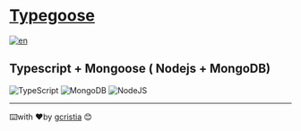 # [Typegoose]('https://typegoose.github.io/typegoose/)

[![en](https://img.shields.io/badge/lang-en-red.svg)](https://github.com/gcristia/typescript-mongoose-nodejs-mongodb/blob/main/README.md)

## Typescript + Mongoose ( Nodejs + MongoDB)

![TypeScript](https://img.shields.io/badge/typescript-%23007ACC.svg?style=for-the-badge&logo=typescript&logoColor=white)
![MongoDB](https://img.shields.io/badge/MongoDB-%234ea94b.svg?style=for-the-badge&logo=mongodb&logoColor=white)
![NodeJS](https://img.shields.io/badge/node.js-6DA55F?style=for-the-badge&logo=node.js&logoColor=white)

---
⌨️with ❤️by [gcristia](https://github.com/gcristia) 😊 
